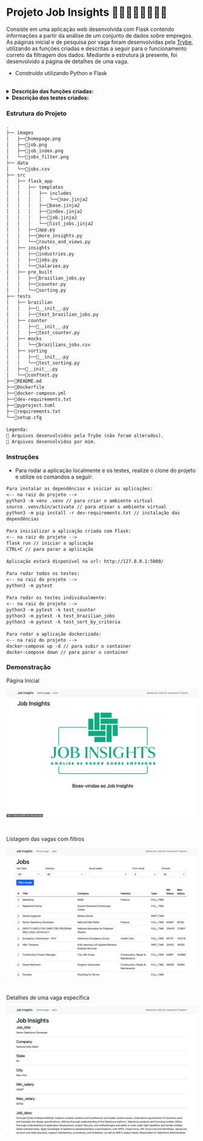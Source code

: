 # Projeto Job Insights 👮🏻‍♂️👩🏼‍🚒👷🏾

Consiste em uma aplicação web desenvolvida com Flask contendo informações a partir da análise de um conjunto de dados sobre empregos. As páginas inicial e de pesquisa por vaga foram desenvolvidas pela [Trybe](https://www.betrybe.com), utilizando as funções criadas e descritas a seguir para o funcionamento correto da filtragem dos dados. Mediante a estrutura já presente, foi desenvolvido a página de detalhes de uma vaga.

* Construído utilizando Python e Flask

<br />

<details>
  <summary><strong>Descrição das funções criadas:</strong></summary><br />

| Função | Descrição | Localização |
|---|---|---|
| `read` | Função recebe o caminho do arquivo `csv` e retorna os dados em uma lista de dicionários | `src/insights/jobs.py` |
| `get_unique_job_types` | A partir do caminho do arquivo, retorna todos os tipos de empregos | `src/insights/jobs.py` |
| `get_unique_industries` | A partir do caminho do arquivo, retorna todas as indústrias | `src/insights/industries.py` |
| `get_max_salary` | A partir do caminho do arquivo, retorna o maior salário presente | `src/insights/salaries.py` |
| `get_min_salary` | A partir do caminho do arquivo, retorna o menor salário presente | `src/insights/salaries.py` |
| `filter_by_job_type` | A partir de uma lista de dicionários, retorna uma lista filtrada pelo o tipo de emprego informado como parâmetro | `src/insights/jobs.py` |
| `filter_by_industry` | A partir de uma lista de dicionários, retorna uma lista filtrada pela indústria informada como parâmetro | `src/insights/industries.py` |
| `matches_salary_range` | A partir de um dicionário, retorna True ou False se o salário informado está dentro da faixa monetária | `src/insights/salaries.py` |
| `filter_by_salary_range` | A partir de uma lista de dicionários, utiliza a função `matches_salary_range` para filtrar as vagas com salário dentro da faixa | `src/insights/salaries.py` |
<br />
</details>

<details>
  <summary><strong>Descrição dos testes criados:</strong></summary><br />
 
| Teste | Descrição | Localização |
|---|---|---|
| `test_counter` | Implementação dos testes para função `count_ocurrences` | `tests/counter/test_counter.py` |
| `test_brazilian_jobs` | Implementação dos testes para função `read_brazilian_file` | `tests/brazilian/test_brazilian_jobs.py` |
| `test_sort_by_criteria` | Implementação dos testes para função `sort_by` | `tests/sorting/test_sorting.py` |
<br />
</details>


### Estrutura do Projeto

```
.
├── images
│   ├──🔹homepage.png
│   ├──🔹job.png
│   ├──🔹job_index.png
│   └──🔹jobs_filter.png
├── data
│   └──🔸jobs.csv
├── src
│   ├── flask_app
│   │   ├── templates
│   │   │   ├── includes
│   │   │   │   └──🔸nav.jinja2
│   │   │   ├──🔸base.jinja2
│   │   │   ├──🔸index.jinja2
│   │   │   ├──🔸job.jinja2
│   │   │   └──🔸list_jobs.jinja2
│   │   ├──🔸app.py
│   │   ├──🔸more_insights.py
│   │   └──🔹routes_and_views.py
│   ├── insights
│   │   ├──🔹industries.py
│   │   ├──🔹jobs.py
│   │   └──🔹salaries.py
│   ├── pre_built
│   │   ├──🔸brazilian_jobs.py
│   │   ├──🔸counter.py
│   │   └──🔸sorting.py
├── tests
│   ├── brazilian
│   │   ├──🔸__init__.py
│   │   ├──🔹test_brazilian_jobs.py
│   ├── counter
│   │   ├──🔸__init__.py
│   │   ├──🔹test_counter.py
│   ├── mocks
│   │   └──🔸brazilians_jobs.csv
│   ├── sorting
│   │   ├──🔸__init__.py
│   │   └──🔹test_sorting.py
│   ├──🔸__init__.py
│   └──🔸conftest.py
├──🔸README.md
├──🔸Dockerfile
├──🔸docker-compose.yml
├──🔸dev-requirements.txt
├──🔸pyproject.toml
├──🔸requirements.txt
└──🔸setup.cfg

Legenda:
🔸 Arquivos desenvolvidos pela Trybe (não foram alterados).
🔹 Arquivos desenvolvidos por mim.

```



### Instruções

- Para rodar a aplicação localmente e os testes, realize o clone do projeto e utilize os comandos a seguir:

```
Para instalar as dependências e iniciar as aplicações:
<-- na raiz do projeto -->
python3 -m venv .venv // para criar o ambiente virtual
source .venv/bin/activate // para ativar o ambiente virtual
python3 -m pip install -r dev-requirements.txt // instalação das dependências

Para inicializar a aplicação criada com Flask:
<-- na raiz do projeto -->
flask run // iniciar a aplicação
CTRL+C // para parar a aplicação

Aplicação estará disponível na url: http://127.0.0.1:5000/

Para rodar todos os testes:
<-- na raiz do projeto -->
python3 -m pytest

Para rodar os testes individualmente:
<-- na raiz do projeto -->
python3 -m pytest -k test_counter
python3 -m pytest -k test_brazilian_jobs
python3 -m pytest -k test_sort_by_criteria

Para rodar a aplicação dockerizada:
<-- na raiz do projeto -->
docker-compose up -d // para subir o container
docker-compose down // para parar o container
```

### Demonstração

<p align="center">
  <p margin="20px 0">Página Inicial</p>
  <img src="https://github.com/guilherme-ac-fernandes/job-insights/blob/main/.images/homepage.png" alt="Job Insights - Demostração"/>
</p>

<br />
<p align="center">
  <p margin="20px 0">Listagem das vagas com filtros</p>
  <img src="https://github.com/guilherme-ac-fernandes/job-insights/blob/main/.images/jobs_filter.png" alt="Job Insights - Demostração"/>
</p> 

<br />
<p align="center">
  <p margin="20px 0">Detalhes de uma vaga específica</p>
  <img src="https://github.com/guilherme-ac-fernandes/job-insights/blob/main/.images/job_index.png" alt="Job Insights - Demostração"/>
</p>
